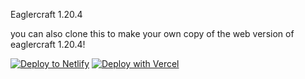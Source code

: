 Eaglercraft 1.20.4

you can also clone this to make your own copy of the web version of eaglercraft 1.20.4!

[![Deploy to Netlify](https://www.netlify.com/img/deploy/button.svg)](https://app.netlify.com/start/deploy?repository=https://github.com/tacocat-cat/MinecraftX-1.20.4)
[![Deploy with Vercel](https://vercel.com/button)](https://vercel.com/new/clone?repository-url=https://github.com/tacocat-cat/MinecraftX-1.20.4)
